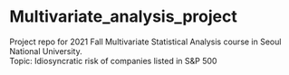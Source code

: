 # Multivariate_analysis_project
Project repo for 2021 Fall Multivariate Statistical Analysis course in Seoul National University.   
Topic: Idiosyncratic risk of companies listed in S&P 500
